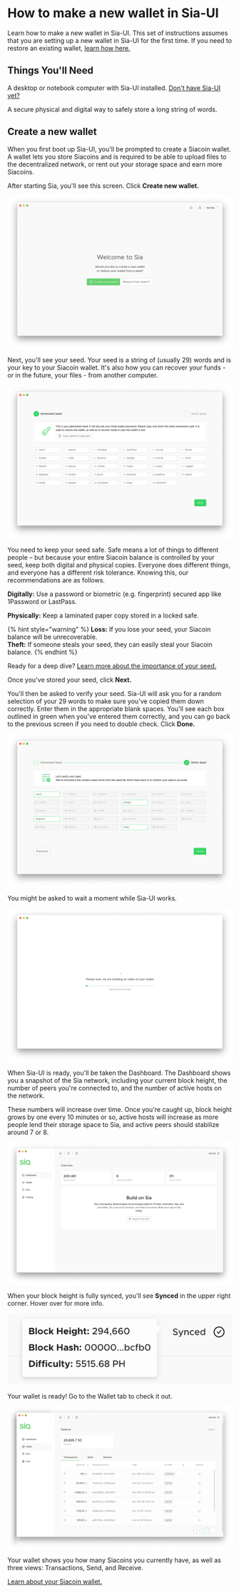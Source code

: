 # How to make a new wallet in Sia-UI

Learn how to make a new wallet in Sia-UI. This set of instructions assumes that you are setting up a new wallet in Sia-UI for the first time. If you need to restore an existing wallet, [learn how here.](how-to-restore-a-wallet-from-a-seed-in-sia-ui.md)

## Things You'll Need

A desktop or notebook computer with Sia-UI installed. [Don't have Sia-UI yet?](http://sia.tech/get-started)

A secure physical and digital way to safely store a long string of words.

## Create a new wallet

When you first boot up Sia-UI, you'll be prompted to create a Siacoin wallet. A wallet lets you store Siacoins and is required to be able to upload files to the decentralized network, or rent out your storage space and earn more Siacoins.

After starting Sia, you'll see this screen. Click **Create new wallet.**

![](../../.gitbook/assets/restore-1%20%282%29%20%282%29%20%282%29.png)

Next, you'll see your seed. Your seed is a string of \(usually 29\) words and is your key to your Siacoin wallet. It's also how you can recover your funds - or in the future, your files - from another computer.

![](../../.gitbook/assets/new-2.png)

You need to keep your seed safe. Safe means a lot of things to different people – but because your entire Siacoin balance is controlled by your seed, keep both digital and physical copies. Everyone does different things, and everyone has a different risk tolerance. Knowing this, our recommendations are as follows.

**Digitally:** Use a password or biometric \(e.g. fingerprint\) secured app like 1Password or LastPass.

**Physically:** Keep a laminated paper copy stored in a locked safe.

{% hint style="warning" %}
**Loss:** If you lose your seed, your Siacoin balance will be unrecoverable.  
**Theft:** If someone steals your seed, they can easily steal your Siacoin balance.
{% endhint %}

Ready for a deep dive? [Learn more about the importance of your seed.](../the-importance-of-your-seed.md)

Once you've stored your seed, click **Next.**

You'll then be asked to verify your seed. Sia-UI will ask you for a random selection of your 29 words to make sure you've copied them down correctly. Enter them in the appropriate blank spaces. You'll see each box outlined in green when you've entered them correctly, and you can go back to the previous screen if you need to double check. Click **Done.**

![](../../.gitbook/assets/new-3.png)

You might be asked to wait a moment while Sia-UI works.

![](../../.gitbook/assets/new-4.png)

When Sia-UI is ready, you'll be taken the Dashboard. The Dashboard shows you a snapshot of the Sia network, including your current block height, the number of peers you're connected to, and the number of active hosts on the network.

These numbers will increase over time. Once you're caught up, block height grows by one every 10 minutes or so, active hosts will increase as more people lend their storage space to Sia, and active peers should stabilize around 7 or 8.

![](../../.gitbook/assets/new-5.png)

When your block height is fully synced, you'll see **Synced** in the upper right corner. Hover over for more info.

![](../../.gitbook/assets/new-6.png)

Your wallet is ready! Go to the Wallet tab to check it out.

![](../../.gitbook/assets/send-1.png)

Your wallet shows you how many Siacoins you currently have, as well as three views: Transactions, Send, and Receive.

[Learn about your Siacoin wallet.](../wallet-overview.md)

